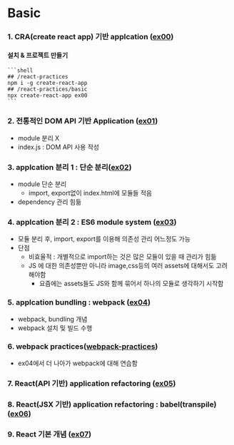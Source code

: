 # Basic

### 1. CRA(create react app) 기반 applcation ([ex00](ex00))

#### 설치 & 프로젝트 만들기
    ```shell
    ## /react-practices
    npm i -g create-react-app
    ## /react-practices/basic
    npx create-react-app ex00
    ```

### 2. 전통적인 DOM API 기반 Application ([ex01](ex01))

* module 분리 X
* index.js : DOM API 사용 작성

### 3. applcation 분리 1 : 단순 분리([ex02](ex02))

* module 단순 분리 
    * import, export없이 index.html에 모듈들 적음
* dependency 관리 힘듦

### 4. applcation 분리 2 : ES6 module system ([ex03](ex03))

* 모듈 분리 후, import, export를 이용해 의존성 관리 어느정도 가능
* 단점
    * 비효율적 : 개별적으로 import하는 것은 많은 모듈이 있을 때 관리가 힘듦
    * JS 에 대한 의존성뿐만 아니라 image,css등의 여러 assets에 대해서도 고려해야함
        * 요즘에는 assets들도 JS와 함께 묶어서 하나의 모듈로 생각하기 시작함

### 5. applcation bundling : webpack ([ex04](ex04))

* webpack, bundling 개념
* webpack 설치 및 빌드 수행

### 6. webpack practices([webpack-practices](webpack-practices))

* ex04에서 더 나아가 webpack에 대해 연습함

### 7. React(API 기반) application refactoring ([ex05](ex05))

### 8. React(JSX 기반) application refactoring : babel(transpile) ([ex06](ex06))

### 9. React 기본 개념 ([ex07](ex08))